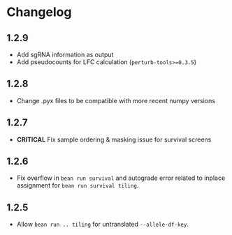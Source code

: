 # Changelog
## 1.2.9
* Add sgRNA information as output
* Add pseudocounts for LFC calculation (`perturb-tools>=0.3.5`)
## 1.2.8
* Change .pyx files to be compatible with more recent numpy versions
## 1.2.7
* **CRITICAL** Fix sample ordering & masking issue for survival screens
## 1.2.6
* Fix overflow in `bean run survival` and autograde error related to inplace assignment for `bean run survival tiling`.
## 1.2.5
* Allow `bean run .. tiling` for untranslated `--allele-df-key`.
